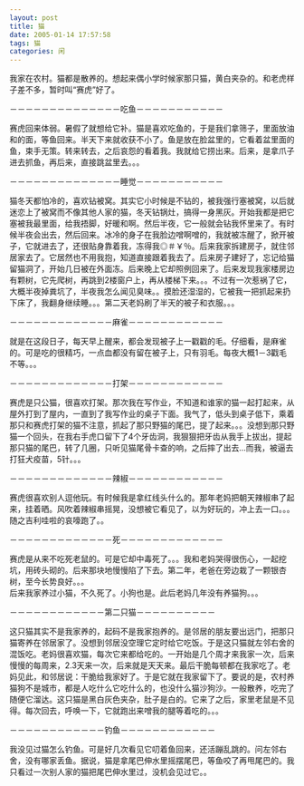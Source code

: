 ```yaml
---
layout: post
title: 猫 
date: 2005-01-14 17:57:58
tags: 猫
categories: 闲
---
```

我家在农村。猫都是散养的。想起来偶小学时候家那只猫，黄白夹杂的。和老虎样子差不多，暂时叫“赛虎”好了。

－－－－－－－－－－－－－－吃鱼－－－－－－－－－－－

赛虎回来体弱。暑假了就想给它补。猫是喜欢吃鱼的，于是我们拿筛子，里面放油和的面，等鱼回来。半天下来就收获不小了。鱼是放在脸盆里的，它看着盆里面的鱼，束手无策。转来转去，之后哀怨的看着我。我就给它捞出来。后来，是拿爪子进去抓鱼，再后来，直接跳盆里去。。。

－－－－－－－－－－－－－－睡觉－－－－－－－－－－－

猫冬天都怕冷的，喜欢钻被窝。其实它小时候是不钻的，被我强行塞被窝，以后就迷恋上了被窝而不像其他人家的猫，冬天钻锅灶，搞得一身黑灰。开始我都是把它塞被我最里面，给我捂脚，好暖和啊。然后半夜，它一般就会钻我怀里来了。有时候半夜会出去，然后回来。冰冷的身子在我脸边噌啊噌的，我就被冻醒了，掀开被子，它就进去了，还很贴身靠着我，冻得我◎＃￥％。后来我家拆建房子，就住邻居家去了。它居然也不用我抱，知道直接跟着我去了。后来房子建好了，忘记给猫留猫洞了，开始几日被在外面冻。后来晚上它却照例回来了。后来发现我家楼房边有颗树，它先爬树，再跳到2楼窗户上，再从楼梯下来。。。不过有一次惹祸了它，大概半夜掉粪坑了，半夜我怎么闻见臭味。。摸脸还湿湿的，它被我一把抓起来扔下床了，我翻身继续睡。。。第二天老妈刷了半天的被子和衣服。。。

－－－－－－－－－－－－－麻雀－－－－－－－－－－－－

就是在这段日子，每天早上醒来，都会发现被子上一戳戳的毛。仔细看，是麻雀的。可是吃的很精巧，一点血都没有留在被子上，只有羽毛。每夜大概1－3戳毛不等。。。

－－－－－－－－－－－－－打架－－－－－－－－－－－－

赛虎是只公猫，很喜欢打架。那次我在写作业，不知道和谁家的猫一起打起来，从屋外打到了屋内，一直到了我写作业的桌子下面。我气了，低头到桌子低下，乘着那只和赛虎打架的猫不注意，抓起了那只野猫的尾巴，提了起来。。。没想到那只野猫一个回头，在我右手虎口留下了4个牙齿洞，我狠狠把牙齿从我手上拔出，提起那只猫的尾巴，转了几圈，只听见猫尾骨卡查的响，之后摔了出去...而我，被逼去打狂犬疫苗，5针。。。

－－－－－－－－－－－－－辣椒－－－－－－－－－－－－

赛虎很喜欢别人逗他玩。有时候我是拿红线头什么的。那年老妈把朝天辣椒串了起来，挂着晒。风吹着辣椒串摇晃，没想被它看见了，以为好玩的，冲上去一口。。。随之吉利哇啦的哀嚎跑了。。

－－－－－－－－－－－－－死－－－－－－－－－－－－－

赛虎是从来不吃死老鼠的。可是它却中毒死了。。。我和老妈哭得很伤心，一起挖坑，用砖头砌的。后来那块地慢慢陷了下去。第二年，老爸在旁边栽了一颗银杏树，至今长势良好。。。  
后来我家养过小猫，不久死了。小狗也是。此后老妈几年没有养猫狗。。。

－－－－－－－－－－－－第二只猫－－－－－－－－－－

这只猫其实不是我家养的，起码不是我家抱养的。是邻居的朋友要出远门，把那只猫寄养在邻居家了。没想到邻居没空理它定时给它吃饭。于是这只猫就左邻右舍的混饭吃。老妈很喜欢猫，每次它来都给吃的。一开始是几个周才来我家一次，后来慢慢的每周来，2.3天来一次，后来就是天天来。最后干脆每顿都在我家吃了。老妈见此，和邻居说：干脆给我家好了。于是它就在我家留下了。要说的是，农村养猫狗不是城市，都是人吃什么它吃什么的，也没什么猫沙狗沙。一般散养，吃完了随便它溜达。这只猫是黑白灰色夹杂，肚子是白的。它来了之后，家里老鼠是不见得。每次回去，呼唤一下，它就跑出来噌我的腿等着吃的。。。

－－－－－－－－－－－－钓鱼－－－－－－－－－－－－

我没见过猫怎么钓鱼。可是好几次看见它叨着鱼回来，还活蹦乱跳的。问左邻右舍，没有哪家丢鱼。据说，猫是拿尾巴伸水里摇摆尾巴，等鱼咬了再甩尾巴的。我只看过一次别人家的猫把尾巴伸水里过，没机会见过它。。